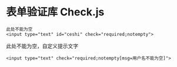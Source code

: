 表单验证库 Check.js
========

    此处不能为空
    <input type="text" id="ceshi" check="required;notempty">

此处不能为空，自定义提示文字	

    <input type="text" check="required;notempty[msg=用户名不能为空]">
